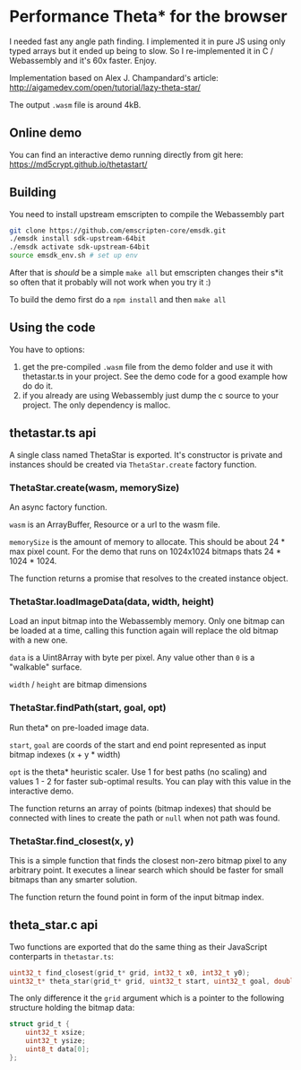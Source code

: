 # Performance Theta* for the browser

I needed fast any angle path finding. I implemented it in pure JS using only typed arrays but it ended up being to slow. So I re-implemented it in C / Webassembly and it's 60x faster. Enjoy.

Implementation based on Alex J. Champandard's article: http://aigamedev.com/open/tutorial/lazy-theta-star/

The output `.wasm` file is around 4kB.

## Online demo

You can find an interactive demo running directly from git here: https://md5crypt.github.io/thetastart/

## Building

You need to install upstream emscripten to compile the Webassembly part

```bash
git clone https://github.com/emscripten-core/emsdk.git
./emsdk install sdk-upstream-64bit
./emsdk activate sdk-upstream-64bit
source emsdk_env.sh # set up env
```

After that is *should* be a simple `make all` but emscripten changes their s*it so often that it probably will not work when you try it :)

To build the demo first do a `npm install` and then `make all`

## Using the code

You have to options:

1. get the pre-compiled `.wasm` file from the demo folder and use it with thetastar.ts in your project. See the demo code for a good example how do do it.
2. if you already are using Webassembly just dump the c source to your project. The only dependency is malloc.

## thetastar.ts api

A single class named ThetaStar is exported. It's constructor is private and instances should be created via `ThetaStar.create` factory function.

### ThetaStar.create(wasm, memorySize)

An async factory function.

`wasm` is an ArrayBuffer, Resource or a url to the wasm file.

`memorySize` is the amount of memory to allocate. This should be about 24 * max pixel count. For the demo that runs on 1024x1024 bitmaps thats 24 * 1024 * 1024.

The function returns a promise that resolves to the created instance object.

### ThetaStar.loadImageData(data, width, height)

Load an input bitmap into the Webassembly memory. Only one bitmap can be loaded at a time, calling this function again will replace the old bitmap with a new one.

`data` is a Uint8Array with byte per pixel. Any value other than `0` is a "walkable" surface.

`width` / `height` are bitmap dimensions

### ThetaStar.findPath(start, goal, opt)

Run theta* on pre-loaded image data.

`start`, `goal` are coords of the start and end point represented as input bitmap indexes (x + y * width)

`opt` is the theta* heuristic scaler. Use 1 for best paths (no scaling) and values 1 - 2 for faster sub-optimal results. You can play with this value in the interactive demo.

The function returns an array of points (bitmap indexes) that should be connected with lines to create the path or `null` when not path was found.

### ThetaStar.find_closest(x, y)

This is a simple function that finds the closest non-zero bitmap pixel to any arbitrary point. It executes a linear search which should be faster for small bitmaps than any smarter solution.

The function return the found point in form of the input bitmap index.

## theta_star.c api

Two functions are exported that do the same thing as their JavaScript conterparts in `thetastar.ts`:

```c
uint32_t find_closest(grid_t* grid, int32_t x0, int32_t y0);
uint32_t* theta_star(grid_t* grid, uint32_t start, uint32_t goal, double opt);
```

The only difference it the `grid` argument which is a pointer to the following structure holding the bitmap data:

```c
struct grid_t {
	uint32_t xsize;
	uint32_t ysize;
	uint8_t data[0];
};
```
